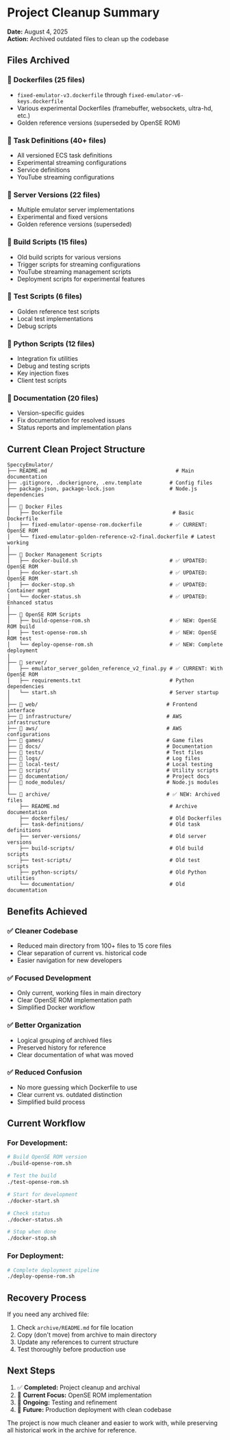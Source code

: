 # Project Cleanup Summary

**Date:** August 4, 2025  
**Action:** Archived outdated files to clean up the codebase

## Files Archived

### 📁 **Dockerfiles (25 files)**
- `fixed-emulator-v3.dockerfile` through `fixed-emulator-v6-keys.dockerfile`
- Various experimental Dockerfiles (framebuffer, websockets, ultra-hd, etc.)
- Golden reference versions (superseded by OpenSE ROM)

### 📁 **Task Definitions (40+ files)**
- All versioned ECS task definitions
- Experimental streaming configurations
- Service definitions
- YouTube streaming configurations

### 📁 **Server Versions (22 files)**
- Multiple emulator server implementations
- Experimental and fixed versions
- Golden reference versions (superseded)

### 📁 **Build Scripts (15 files)**
- Old build scripts for various versions
- Trigger scripts for streaming configurations
- YouTube streaming management scripts
- Deployment scripts for experimental features

### 📁 **Test Scripts (6 files)**
- Golden reference test scripts
- Local test implementations
- Debug scripts

### 📁 **Python Scripts (12 files)**
- Integration fix utilities
- Debug and testing scripts
- Key injection fixes
- Client test scripts

### 📁 **Documentation (20 files)**
- Version-specific guides
- Fix documentation for resolved issues
- Status reports and implementation plans

## Current Clean Project Structure

```
SpeccyEmulator/
├── README.md                                          # Main documentation
├── .gitignore, .dockerignore, .env.template         # Config files
├── package.json, package-lock.json                  # Node.js dependencies
│
├── 🐳 Docker Files
│   ├── Dockerfile                                    # Basic Dockerfile
│   ├── fixed-emulator-opense-rom.dockerfile         # ✅ CURRENT: OpenSE ROM
│   └── fixed-emulator-golden-reference-v2-final.dockerfile # Latest working
│
├── 🔧 Docker Management Scripts
│   ├── docker-build.sh                              # ✅ UPDATED: OpenSE ROM
│   ├── docker-start.sh                              # ✅ UPDATED: OpenSE ROM
│   ├── docker-stop.sh                               # ✅ UPDATED: Container mgmt
│   └── docker-status.sh                             # ✅ UPDATED: Enhanced status
│
├── 🚀 OpenSE ROM Scripts
│   ├── build-opense-rom.sh                          # ✅ NEW: OpenSE ROM build
│   ├── test-opense-rom.sh                           # ✅ NEW: OpenSE ROM test
│   └── deploy-opense-rom.sh                         # ✅ NEW: Complete deployment
│
├── 📁 server/
│   ├── emulator_server_golden_reference_v2_final.py # ✅ CURRENT: With OpenSE ROM
│   ├── requirements.txt                             # Python dependencies
│   └── start.sh                                     # Server startup
│
├── 📁 web/                                          # Frontend interface
├── 📁 infrastructure/                               # AWS infrastructure
├── 📁 aws/                                          # AWS configurations
├── 📁 games/                                        # Game files
├── 📁 docs/                                         # Documentation
├── 📁 tests/                                        # Test files
├── 📁 logs/                                         # Log files
├── 📁 local-test/                                   # Local testing
├── 📁 scripts/                                      # Utility scripts
├── 📁 documentation/                                # Project docs
├── 📁 node_modules/                                 # Node.js modules
│
└── 📁 archive/                                      # ✅ NEW: Archived files
    ├── README.md                                    # Archive documentation
    ├── dockerfiles/                                 # Old Dockerfiles
    ├── task-definitions/                            # Old task definitions
    ├── server-versions/                             # Old server versions
    ├── build-scripts/                               # Old build scripts
    ├── test-scripts/                                # Old test scripts
    ├── python-scripts/                              # Old Python utilities
    └── documentation/                               # Old documentation
```

## Benefits Achieved

### ✅ **Cleaner Codebase**
- Reduced main directory from 100+ files to 15 core files
- Clear separation of current vs. historical code
- Easier navigation for new developers

### ✅ **Focused Development**
- Only current, working files in main directory
- Clear OpenSE ROM implementation path
- Simplified Docker workflow

### ✅ **Better Organization**
- Logical grouping of archived files
- Preserved history for reference
- Clear documentation of what was moved

### ✅ **Reduced Confusion**
- No more guessing which Dockerfile to use
- Clear current vs. outdated distinction
- Simplified build process

## Current Workflow

### **For Development:**
```bash
# Build OpenSE ROM version
./build-opense-rom.sh

# Test the build
./test-opense-rom.sh

# Start for development
./docker-start.sh

# Check status
./docker-status.sh

# Stop when done
./docker-stop.sh
```

### **For Deployment:**
```bash
# Complete deployment pipeline
./deploy-opense-rom.sh
```

## Recovery Process

If you need any archived file:
1. Check `archive/README.md` for file location
2. Copy (don't move) from archive to main directory
3. Update any references to current structure
4. Test thoroughly before production use

## Next Steps

1. ✅ **Completed:** Project cleanup and archival
2. 🎯 **Current Focus:** OpenSE ROM implementation
3. 🔄 **Ongoing:** Testing and refinement
4. 🚀 **Future:** Production deployment with clean codebase

The project is now much cleaner and easier to work with, while preserving all historical work in the archive for reference.
